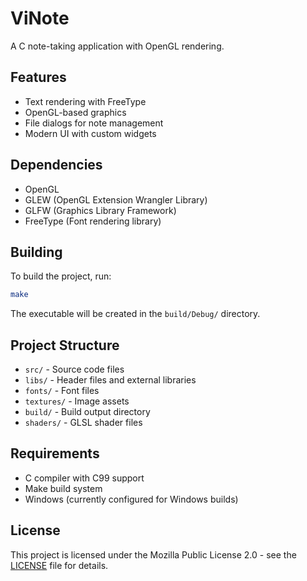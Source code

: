 # ViNote

A C note-taking application with OpenGL rendering.

## Features

- Text rendering with FreeType
- OpenGL-based graphics
- File dialogs for note management
- Modern UI with custom widgets

## Dependencies

- OpenGL
- GLEW (OpenGL Extension Wrangler Library)
- GLFW (Graphics Library Framework)
- FreeType (Font rendering library)

## Building

To build the project, run:

```bash
make
```

The executable will be created in the `build/Debug/` directory.

## Project Structure

- `src/` - Source code files
- `libs/` - Header files and external libraries
- `fonts/` - Font files
- `textures/` - Image assets
- `build/` - Build output directory
- `shaders/` - GLSL shader files

## Requirements

- C compiler with C99 support
- Make build system
- Windows (currently configured for Windows builds)

## License

This project is licensed under the Mozilla Public License 2.0 - see the [LICENSE](LICENSE) file for details.
